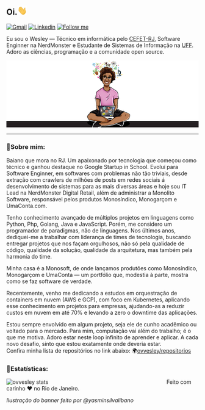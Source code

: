 
## Oi.<img src="https://raw.githubusercontent.com/ovvesley/ovvesley/main/hi.gif" width="25">


[![Gmail](https://img.shields.io/badge/-Gmail-c14438?style=flat&logo=Gmail&logoColor=white)](mailto:me@ovvesley.com)
[![Linkedin](https://img.shields.io/badge/-LinkedIn-blue?style=flat&logo=Linkedin&logoColor=white)](https://www.linkedin.com/in/ovvesley/)
[<img src="https://img.shields.io/github/followers/ovvesley?label=follow&style=social" height="22" title="Follow me" />](https://github.com/ovvesley) 



Eu sou o Wesley — Técnico em informática pelo [CEFET-RJ](http://eic.cefet-rj.br/), Software Enginner na NerdMonster e Estudante de Sistemas de Informação na [UFF](http://www.ic.uff.br/index.php/pt/informacoes-gerais-sistemas-de-informacao). Adoro as ciências, programação e a comunidade open source.


![Ilustração do README](image.png)

---



### 🦆Sobre mim:
Baiano que mora no RJ. Um apaixonado por tecnologia que começou como técnico e ganhou destaque no Google Startup in School. Evoluí para Software Enginner, em softwares com problemas não tão triviais, desde extração com crawlers de milhões de posts em redes sociais á desenvolvimento de sistemas para as mais diversas áreas e hoje sou IT Lead na NerdMonster Digital Retail, além de administrar a Monolito Software, responsável pelos produtos Monosíndico, Monogarçom e UmaConta.com.

Tenho conhecimento avançado de múltiplos projetos em linguagens como Python, Php, Golang, Java e JavaScript. Porém, me considero um programador de paradigmas, não de linguagens. Nos últimos anos, dediquei-me a trabalhar com liderança de times de tecnologia, buscando entregar projetos que nos façam orgulhosos, não só pela qualidade de código, qualidade da solução, qualidade da arquitetura, mas também pela harmonia do time. 

Minha casa é a Monosoft, de onde lançamos produtões como Monosíndico, Monogarçom e UmaConta — um portfólio que, modestia à parte, mostra como se faz software de verdade.

Recentemente, venho me dedicando a estudos em orquestração de containers em nuvem (AWS e GCP), com foco em Kubernetes, aplicando esse conhecimento em projetos para empresas, ajudando-as a reduzir custos em nuvem em até 70% e levando a zero o downtime das aplicações. 

Estou sempre envolvido em algum projeto, seja ele de cunho acadêmico ou voltado para o mercado. Para mim, computação vai além do trabalho; é o que me motiva. Adoro estar neste loop infinito de aprender e aplicar. A cada novo desafio, sinto que estou exatamente onde deveria estar.
<br/>
Confira minha lista de repositórios no link abaixo:
🌍[ovvesley/repositorios](https://github.com/ovvesley?tab=repositories)



### 🧪Estatísticas:


<img title="ovvesley stats" align="left" heigth="320" width="420" src="https://github-readme-stats.vercel.app/api?username=ovvesley&hide=issues&count_private=true&icon_color=871486&title_color=000000&bg_color=ffffff&show_icons=true)"
/>

Feito com carinho ❤ no Rio de Janeiro.

*Ilustração do banner feito por @yasminsilvalibano*
